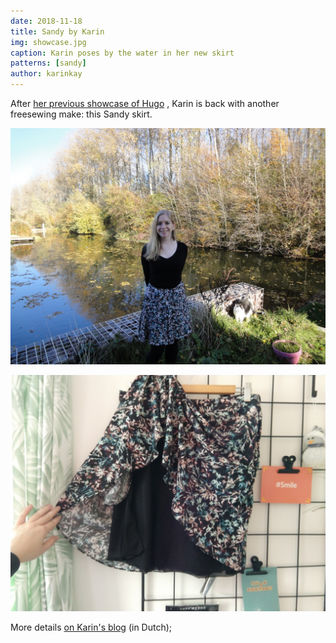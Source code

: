 ```yaml
---
date: 2018-11-18
title: Sandy by Karin
img: showcase.jpg
caption: Karin poses by the water in her new skirt
patterns: [sandy]
author: karinkay
---
```


After 
[her previous showcase of Hugo](/showcase/hugo-by-karin)
, Karin is back with another freesewing make:
this Sandy skirt.

![Another view](view2.jpg)

![A view of the lining](view3.jpg)

More details [on Karin's blog](https://www.karinkay.nl/sandy-een-gratis-patroon-voor-een-cirkelrok-op-maat/) (in Dutch);

